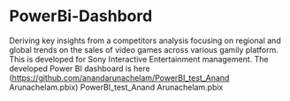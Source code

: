 # PowerBi-Dashbord
Deriving key insights from a competitors analysis focusing on regional and global trends on the sales of video games across various gamily platform.  This is developed for Sony Interactive Entertainment management.
The developed Power BI dashboard is here (https://github.com/anandarunachelam/PowerBI_test_Anand Arunachelam.pbix)
PowerBI_test_Anand Arunachelam.pbix
